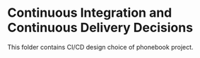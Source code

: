 # Continuous Integration and Continuous Delivery Decisions

This folder contains CI/CD design choice of phonebook project.
